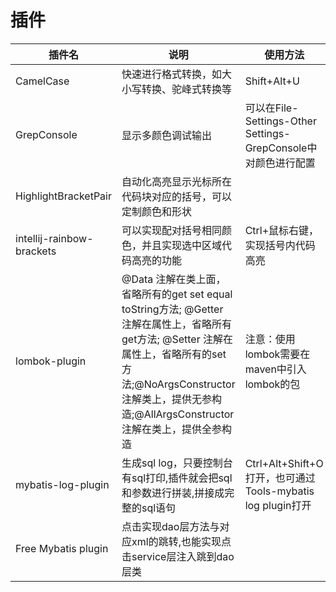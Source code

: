 # 插件
|插件名|说明|使用方法|
|------|------|------|
|CamelCase|快速进行格式转换，如大小写转换、驼峰式转换等|Shift+Alt+U|
|GrepConsole|显示多颜色调试输出|可以在File-Settings-Other Settings-GrepConsole中对颜色进行配置|
|HighlightBracketPair|自动化高亮显示光标所在代码块对应的括号，可以定制颜色和形状|
|intellij-rainbow-brackets|可以实现配对括号相同颜色，并且实现选中区域代码高亮的功能|Ctrl+鼠标右键，实现括号内代码高亮|
|lombok-plugin|\@Data 注解在类上面，省略所有的get set equal toString方法;  \@Getter 注解在属性上，省略所有get方法; \@Setter 注解在属性上，省略所有的set方法;\@NoArgsConstructor注解类上，提供无参构造;\@AllArgsConstructor 注解在类上，提供全参构造 |注意：使用lombok需要在maven中引入lombok的包|
|mybatis-log-plugin|生成sql log，只要控制台有sql打印,插件就会把sql和参数进行拼装,拼接成完整的sql语句|Ctrl+Alt+Shift+O打开，也可通过Tools-mybatis log plugin打开|
|Free Mybatis plugin|点击实现dao层方法与对应xml的跳转,也能实现点击service层注入跳到dao层类|
